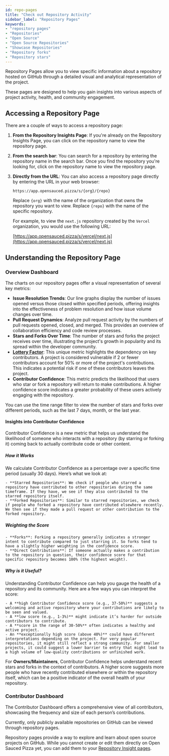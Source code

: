 ```yaml
---
id: repo-pages
title: "Check out Repository Activity"
sidebar_label: "Repository Pages"
keywords: 
- "repository pages" 
- "Repositories" 
- "Open Source" 
- "Open Source Repositories" 
- "Showcase Repositories" 
- "Repository forks" 
- "Repository stars" 
---
```


Repository Pages allow you to view specific information about a repository hosted on GitHub through a detailed visual and analytical representation of the project.

These pages are designed to help you gain insights into various aspects of project activity, health, and community engagement.

## Accessing a Repository Page

There are a couple of ways to access a repository page:

1. **From the Repository Insights Page**: If you're already on the Repository Insights Page, you can click on the repository name to view the repository page.
2. **From the search bar**: You can search for a repository by entering the repository name in the search bar. Once you find the repository you're looking for, click on the repository name to view the repository page.
3. **Directly from the URL**: You can also access a repository page directly by entering the URL in your web browser: 

    ```text
    https://app.opensauced.pizza/s/{org}/{repo}
    ```

    Replace `{org}` with the name of the organization that owns the repository you want to view. Replace `{repo}` with the name of the specific repository.

    For example, to view the `next.js` repository created by the `Vercel` organization, you would use the following URL:

    [https://app.opensauced.pizza/s/vercel/next.js](https://app.opensauced.pizza/s/vercel/next.js)

## Understanding the Repository Page

### Overview Dashboard

The charts on our repository pages offer a visual representation of several key metrics:

- **Issue Resolution Trends**: Our line graphs display the number of issues opened versus those closed within specified periods, offering insights into the effectiveness of problem resolution and how issue volume changes over time.
- **Pull Request Dynamics**: Analyze pull request activity by the numbers of pull requests opened, closed, and merged. This provides an overview of collaboration efficiency and code review processes.
- **Stars and Forks Over Time**: The number of stars and forks the project receives over time, illustrating the project's growth in popularity and its spread within the developer community.
- **[Lottery Factor](../welcome/glossary.md#lottery-factor)**: This unique metric highlights the dependency on key contributors. A project is considered vulnerable if 2 or fewer contributors account for 50% or more of the project's contributions. This indicates a potential risk if one of these contributors leaves the project.
- **Contributor Confidence**: This metric predicts the likelihood that users who star or fork a repository will return to make contributions. A higher confidence score indicates a greater probability of these users actively engaging with the repository.

You can use the time range filter to view the number of stars and forks over different periods, such as the last 7 days, month, or the last year.

#### Insights into Contributor Confidence

Contributor Confidence is a new metric that helps us understand the likelihood of someone who interacts with a repository (by starring or forking it) coming back to actually contribute code or other content.

##### How it Works

We calculate Contributor Confidence as a percentage over a specific time period (usually 30 days). Here’s what we look at:

	- **Starred Repositories**: We check if people who starred a repository have contributed to other repositories during the same timeframe. If they have, we see if they also contributed to the starred repository itself.
	- **Forked Repositories**: Similar to starred repositories, we check if people who forked a repository have contributed elsewhere recently. We then see if they made a pull request or other contribution to the forked repository.

##### Weighting the Score

	- **Forks**: Forking a repository generally indicates a stronger intent to contribute compared to just starring it. So forks tend to have a slightly higher weighting in the confidence score.
	- **Direct Contributions**: If someone actually makes a contribution to the repository in question, their confidence score for that specific repository becomes 100% (the highest weight).

##### Why is it Useful?

Understanding Contributor Confidence can help you gauge the health of a repository and its community. Here are a few ways you can interpret the score:

	- A **high Contributor Confidence score (e.g., 37-50%)** suggests a welcoming and active repository where your contributions are likely to be seen and valued. 
    - A **low score (e.g., 1-3%)** might indicate it’s harder for outside contributors to contribute. 
    - A **score in the range of 30-50%** often indicates a healthy and active project. 
    - An **exceptionally high score (above 40%)** could have different interpretations depending on the project. For very popular repositories, it might still reflect a strong community. For smaller projects, it could suggest a lower barrier to entry that might lead to a high volume of low-quality contributions or unfinished work.

For **Owners/Maintainers**, Contributor Confidence helps understand recent stars and forks in the context of contributors. A higher score suggests more people who have recently contributed elsewhere or within the repository itself, which can be a positive indicator of the overall health of your repository.

### Contributor Dashboard

The Contributor Dashboard offers a comprehensive view of all contributors, showcasing the frequency and size of each person’s contributions. 

Currently, only publicly available repositories on GitHub can be viewed through repository pages.

Repository pages provide a way to explore and learn about open source projects on GitHub. While you cannot create or edit them directly on Open Sauced Pizza yet, you can add them to your [Repository Insight pages](https://docs.opensauced.pizza/features/repo-insights/). 
